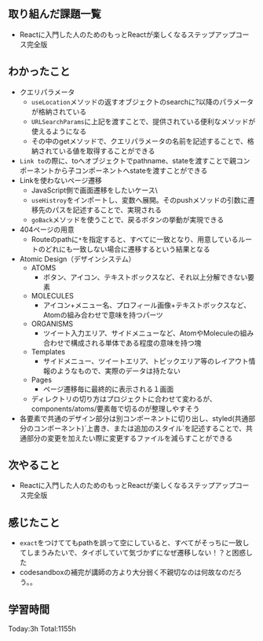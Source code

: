 ## 取り組んだ課題一覧

- Reactに入門した人のためのもっとReactが楽しくなるステップアップコース完全版

## わかったこと

- クエリパラメータ
  - `useLocation`メソッドの返すオブジェクトのsearchに?以降のパラメータが格納されている
  - `URLSearchParams`に上記を渡すことで、提供されている便利なメソッドが使えるようになる
  - その中のgetメソッドで、クエリパラメータの名前を記述することで、格納されている値を取得することができる
- `Link to`の際に、toへオブジェクトでpathname、stateを渡すことで親コンポーネントから子コンポーネントへstateを渡すことができる
- Linkを使わないページ遷移
  - JavaScript側で画面遷移をしたいケース\
  - `useHistroy`をインポートし、変数へ展開。そのpushメソッドの引数に遷移先のパスを記述することで、実現される
  - `goBack`メソッドを使うことで、戻るボタンの挙動が実現できる
- 404ページの用意
  - Routeのpathに`*`を指定すると、すべてに一致となり、用意しているルートのどれにも一致しない場合に遷移するという結果となる
- Atomic Design（デザインシステム）
  - ATOMS
    - ボタン、アイコン、テキストボックスなど、それ以上分解できない要素
  - MOLECULES
    - アイコン+メニュー名、プロフィール画像+テキストボックスなど、Atomの組み合わせで意味を持つパーツ
  - ORGANISMS
    - ツイート入力エリア、サイドメニューなど、AtomやMoleculeの組み合わせで構成される単体である程度の意味を持つ塊
  - Templates
    - サイドメニュー、ツイートエリア、トピックエリア等のレイアウト情報のようなもので、実際のデータは持たない
  - Pages
    - ページ遷移毎に最終的に表示される１画面
  - ディレクトリの切り方はプロジェクトに合わせて変わるが、components/atoms/要素毎で切るのが整理しやすそう
- 各要素で共通のデザイン部分は別コンポーネントに切り出し、styled(共通部分のコンポーネント)\`上書き、または追加のスタイル\`を記述することで、共通部分の変更を加えたい際に変更するファイルを減らすことができる

## 次やること

- Reactに入門した人のためのもっとReactが楽しくなるステップアップコース完全版

## 感じたこと

* `exact`をつけててもpathを誤って空にしていると、すべてがそっちに一致してしまうみたいで、タイポしていて気づかずになぜ遷移しない！？と困惑した
* codesandboxの補完が講師の方より大分弱く不親切なのは何故なのだろう。。
 
## 学習時間

Today:3h
Total:1155h

